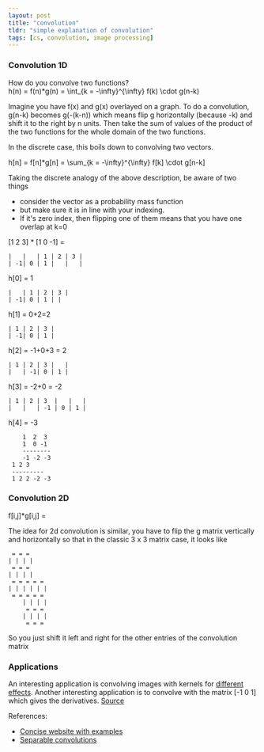 ```yaml
---
layout: post
title: "convolution"
tldr: "simple explanation of convolution"
tags: [cs, convolution, image processing]
---
```


[1]: www.songho.ca/dsp/convolution/convolution.html
[2]: www.songho.ca/dsp/convolution/convolution2d_separable.html
[3]: https://www.cs.duke.edu/courses/spring03/cps296.1/handouts/Image%20Processing.pdf

### Convolution 1D ###
How do you convolve two functions?  
h(n) = f(n)\*g(n) = \int_{k = -\infty}^{\infty} f(k) \cdot g(n-k)

Imagine you have f(x) and g(x) overlayed on a graph. 
To do a convolution, g(n-k) becomes g(-(k-n)) which means flip g horizontally (because -k) and shift it to the right by n units.
Then take the sum of values of the product of the two functions for the whole domain of the two functions.  

In the discrete case, this boils down to convolving two vectors. 

h\[n\] = f\[n\]\*g\[n\] = \sum_{k = -\infty}^{\infty} f\[k\] \cdot g\[n-k\]

Taking the discrete analogy of the above description, be aware of two things
* consider the vector as a probability mass function
* but make sure it is in line with your indexing. 
* If it's zero index, then flipping one of them means that you have one overlap at k=0

\[1 2 3\] * \[1 0 -1\] = 

    |   |   | 1 | 2 | 3 |
    | -1| 0 | 1 |   |   |

h\[0\] = 1

    |   | 1 | 2 | 3 |
    | -1| 0 | 1 | |

h\[1\] = 0+2=2

    | 1 | 2 | 3 |
    | -1| 0 | 1 |

h\[2\] = -1+0+3 = 2

    | 1 | 2 | 3 |   |
    |   | -1| 0 | 1 |

h\[3\] = -2+0 = -2

    | 1 | 2 | 3  |   |   |
    |   |   | -1 | 0 | 1 |

h\[4\] = -3

	    1  2  3  
	    1  0 -1  
	    --------
	    -1 -2 -3
	 1 2 3
	 ---------
	 1 2 2 -2 -3

### Convolution 2D ###
f\[i,j\]\*g\[i,j\] =   

The idea for 2d convolution is similar, you have to flip the g matrix vertically and horizontally so that in the classic 3 x 3 matrix case, it looks like

	 = = =  
	| | | |  
	 = = =  
	| | | |  
	 = = = = =  
	| | | | | |  
	 = = = = =   
	    | | | |  
	     = = =  
	    | | | |  
	     = = =  

So you just shift it left and right for the other entries of the convolution matrix

### Applications ###

[4]: http://en.wikipedia.org/wiki/Kernel_%28image_processing%29
[5]: http://beej.us/blog/data/convolution-image-processing/

An interesting application is convolving images with kernels for [different][4] [effects][5]. Another interesting application is to convolve with the matrix \[-1 0 1\] which gives the derivatives. [Source][3]

References: 
* [Concise website with examples][1]
* [Separable convolutions][2]

